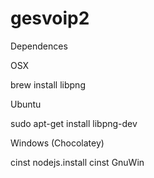 gesvoip2
==============

Dependences

OSX

brew install libpng

Ubuntu

sudo apt-get install libpng-dev

Windows (Chocolatey)

cinst nodejs.install
cinst GnuWin

